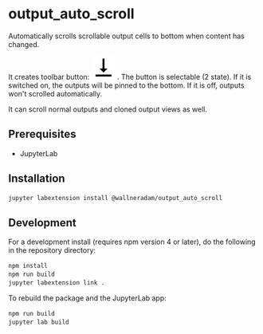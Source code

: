 # output_auto_scroll

Automatically scrolls scrollable output cells to bottom when content has changed.

It creates toolbar button: <img src="https://raw.githubusercontent.com/wallneradam/jupyterlab-output-auto-scroll/master/style/vertical_align_bottom.svg?sanitize=true" > . The button is selectable (2 state). If it is switched on, the outputs will be pinned to the bottom. If it is off, outputs won't scrolled automatically.

It can scroll normal outputs and cloned output views as well.

## Prerequisites

* JupyterLab

## Installation

```bash
jupyter labextension install @wallneradam/output_auto_scroll
```

## Development

For a development install (requires npm version 4 or later), do the following in the repository directory:

```bash
npm install
npm run build
jupyter labextension link .
```

To rebuild the package and the JupyterLab app:

```bash
npm run build
jupyter lab build
```


